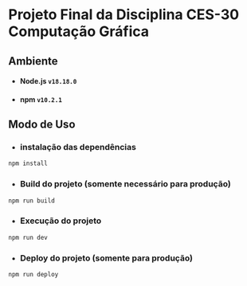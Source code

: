 # Projeto Final da Disciplina CES-30 Computação Gráfica

## Ambiente
- #### Node.js `v18.18.0`
- #### npm `v10.2.1`

## Modo de Uso

- ### instalação das dependências
```bash
npm install
```

- ### Build do projeto (somente necessário para produção)
```bash
npm run build
```	
- ### Execução do projeto
```bash
npm run dev
```

- ### Deploy do projeto (somente para produção)
```bash
npm run deploy
```	
